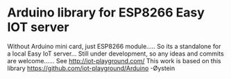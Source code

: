 # Arduino library for ESP8266 Easy IOT server 
  Without Arduino mini card, just ESP8266 module..... So its a standalone for a local Easy IoT server...
  Still under development, so any ideas and commits are welcome......
  See http://iot-playground.com/
  This work is based on this library https://github.com/iot-playground/Arduino
  -Øystein
